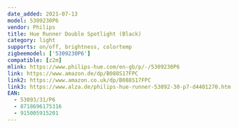 ```yaml
---
date_added: 2021-07-13
model: 5309230P6
vendor: Philips
title: Hue Runner Double Spotlight (Black)
category: light
supports: on/off, brightness, colortemp
zigbeemodel: ['5309230P6']
compatible: [z2m]
mlink: https://www.philips-hue.com/en-gb/p/-/5309230P6
link: https://www.amazon.de/dp/B088S17FPC
link2: https://www.amazon.co.uk/dp/B088S17FPC
link3: https://www.alza.de/philips-hue-runner-53092-30-p7-d4401270.htm
EAN: 
  - 53093/31/P6
  - 8718696175316
  - 915005915201
---
```

